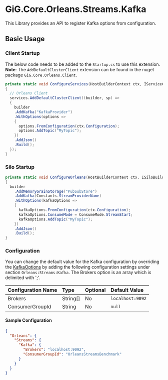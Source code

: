 # GiG.Core.Orleans.Streams.Kafka

This Library provides an API to register Kafka options from configuration.

## Basic Usage

### Client Startup

The below code needs to be added to the `Startup.cs` to use this extension.
**Note**: The `AddDefaultClusterClient` extension can be found in the nuget package ```GiG.Core.Orleans.Client```.

```csharp
private static void ConfigureServices(HostBuilderContext ctx, IServiceCollection services)
{
  // Orleans Client
  services.AddDefaultClusterClient((builder, sp) =>
  {
    builder
    .AddKafka("KafkaProvider")
    .WithOptions(options =>
    {
      options.FromConfiguration(ctx.Configuration);
      options.AddTopic("MyTopic");
    })
    .AddJson()
    .Build();
  });
}  

```
### Silo Startup

```csharp
private static void ConfigureOrleans(HostBuilderContext ctx, ISiloBuilder builder)
{
  builder
    .AddMemoryGrainStorage("PubSubStore")
    .AddKafka(Constants.StreamProviderName)
    .WithOptions(kafkaOptions =>
    {
      kafkaOptions.FromConfiguration(ctx.Configuration);
      kafkaOptions.ConsumeMode = ConsumeMode.StreamStart;
      kafkaOptions.AddTopic("MyTopic");
    })
    .AddJson()
    .Build();
}      
```

### Configuration

You can change the default value for the Kafka configuration by overriding the [KafkaOptions](../src/GiG.Core.Orleans.Streams.Kafka/Configurations/KafkaOptions.cs) by adding the following configuration settings under section `Orleans:Streams:Kafka`. The Brokers option is an array which is delimited with ';'.

| Configuration Name | Type     | Optional | Default Value    |
|:-------------------|:---------|:---------|:-----------------|
| Brokers            | String[] | No       | `localhost:9092` |
| ConsumerGroupId    | String   | No       | `null`           |

#### Sample Configuration

```json
{
  "Orleans": {    
    "Streams": {
      "Kafka": {
        "Brokers": "localhost:9092",
        "ConsumerGroupId": "OrleansStreamsBenchmark"
      }
    }
  }
}
```
